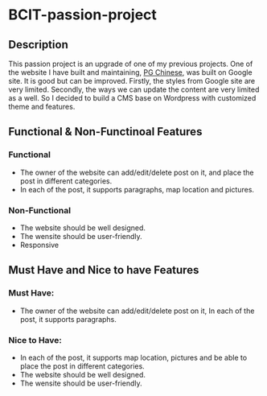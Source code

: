 # BCIT-passion-project
## Description
This passion project is an upgrade of one of my previous projects. One of the website I have built and maintaining, [PG Chinese](https://www.pgchinese.net), was built on Google site. It is good but can be improved. Firstly, the styles from Google site are very limited. Secondly, the ways we can update the content are very limited as a well. So I decided to build a CMS base on Wordpress with customized theme and features. 
## Functional & Non-Functinoal Features
### Functional
* The owner of the website can add/edit/delete post on it, and place the post in different categories.
* In each of the post, it supports paragraphs, map location and pictures.
### Non-Functional
* The website should be well designed.
* The wensite should be user-friendly.
* Responsive
## Must Have and Nice to have Features
### Must Have:
*  The owner of the website can add/edit/delete post on it,  In each of the post, it supports paragraphs.
### Nice to Have:
* In each of the post, it supports map location, pictures and be able to place the post in different categories.
* The website should be well designed.
* The wensite should be user-friendly.
